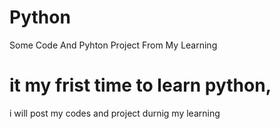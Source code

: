 # Python
Some Code And Pyhton Project From My Learning 

# it my frist time to learn python, 
i will post my codes and project durnig my learning 


